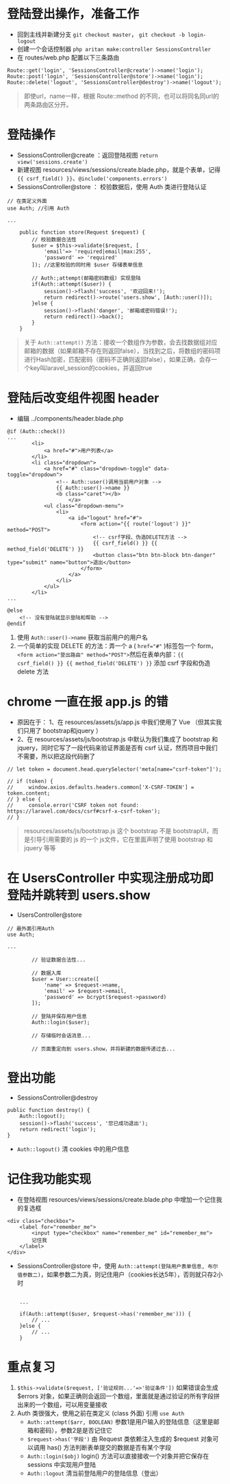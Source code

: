# 登陆登出操作，准备工作
* 回到主线并新建分支 `git checkout master`， `git checkout -b login-logout`
* 创建一个会话控制器 `php aritan make:controller SessionsController`
* 在 routes/web.php 配置以下三条路由
```
Route::get('login', 'SessionsController@create')->name('login');
Route::post('login', 'SessionsController@store')->name('login');
Route::delete('logout', 'SessionsController@destroy')->name('logout');
```
> 即使url，name一样，根据 Route::method 的不同，也可以将同名同url的两条路由区分开。

# 登陆操作
* SessionsController@create ：返回登陆视图 `return view('sessions.create')`
* 新建视图 resources/views/sessions/create.blade.php，就是个表单，记得 `{{ csrf_field() }}`、`@include('components.errors')`
* SessionsController@store ： 校验数据后，使用 Auth 类进行登陆认证
```
// 在类定义外面
use Auth; //引用 Auth

...

    public function store(Request $request) {
        // 校验数据合法性
        $user = $this->validate($request, [
            'email'=> 'required|email|max:255',
            'password' => 'required' 
        ]); //这里校验的同时用 $user 存储表单信息
        
        // Auth:;attempt(邮箱密码数组) 实现登陆
        if(Auth::attempt($user)) {
            session()->flash('success', '欢迎回来!');
            return redirect()->route('users.show', [Auth::user()]);
        }else {
            session()->flash('danger', '邮箱或密码错误!');
            return redirect()->back();
        }
    }
```

> 关于 `Auth::attempt()` 方法：接收一个数组作为参数，会去找数据组对应邮箱的数据（如果邮箱不存在则返回false），当找到之后，将数组的密码项进行Hash加密，匹配密码（密码不正确则返回false），如果正确，会存一个key叫laravel_session的cookies，并返回true

# 登陆后改变组件视图 header
* 编辑 ../components/header.blade.php
```
@if (Auth::check())
...
        <li>
            <a href="#">用户列表</a>
        </li>
        <li class="dropdown">
            <a href="#" class="dropdown-toggle" data-toggle="dropdown">
                <!-- Auth::user()调用当前用户对象 -->
                {{ Auth::user()->name }}
                <b class="caret"></b>
                    </a>
            <ul class="dropdown-menu">
                <li>
                    <a id="logout" href="#">
                        <form action="{{ route('logout') }}" method="POST">
                            <!-- csrf字段、伪造DELETE方法 -->
                            {{ csrf_field() }} {{ method_field('DELETE') }}
                            <button class="btn btn-block btn-danger" type="submit" name="button">退出</button>
                        </form>
                    </a>
                </li>
            </ul>
        </li>
...

@else
    <!-- 没有登陆就显示登陆和帮助 -->
@endif
```

1. 使用 `Auth::user()->name` 获取当前用户的用户名
2. 一个简单的实现 DELETE 的方法：弄一个 a ( `href="#"` )标签包一个 form，`<form action="登出路由" method="POST">`然后在表单内部：`{{ csrf_field() }} {{ method_field('DELETE') }}` 添加 csrf 字段和伪造 delete 方法

# chrome 一直在报 app.js 的错
* 原因在于： 1、在 resources/assets/js/app.js 中我们使用了 Vue （但其实我们只用了 bootstrap和jquery ）
* 2、在 resources/assets/js/bootstrap.js 中默认为我们集成了 bootstrap 和 jquery，同时它写了一段代码来验证界面是否有 csrf 认证，然而项目中我们不需要，所以把这段代码删了
```
// let token = document.head.querySelector('meta[name="csrf-token"]');

// if (token) {
//     window.axios.defaults.headers.common['X-CSRF-TOKEN'] = token.content;
// } else {
//     console.error('CSRF token not found: https://laravel.com/docs/csrf#csrf-x-csrf-token');
// }
```
> resources/assets/js/bootstrap.js 这个 bootstrap 不是 bootstrapUI，而是引导引用需要的 js 的一个 js文件，它在里面声明了使用 bootstrap 和 jquery 等等

# 在 UsersController 中实现注册成功即登陆并跳转到 users.show
* UsersController@store
```
// 最外面引用Auth
use Auth;

...

        // 验证数据合法性...

        // 数据入库
        $user = User::create([
            'name' => $request->name,
            'email' => $request->email,
            'password' => bcrypt($request->password)
        ]);

        // 登陆并保存用户信息
        Auth::login($user);

        // 存储临时会话消息...

        // 页面重定向到 users.show，并将新建的数据传递过去...
```

# 登出功能
* SessionsController@destroy
```
public function destroy() {
    Auth::logout();
    session()->flash('success', '您已成功退出');
    return redirect('login');
}
```
* `Auth::logout()` 清 cookies 中的用户信息

# 记住我功能实现
* 在登陆视图 resources/views/sessions/create.blade.php 中增加一个记住我的复选框
```
<div class="checkbox">
    <label for="remember_me">
        <input type="checkbox" name="remember_me" id="remember_me">
        记住我
    </label>
</div>
```
* SessionsController@store 中，使用 `Auth::attempt(登陆用户表单信息, 布尔值参数二)`，如果参数二为真，则记住用户（cookies长达5年），否则就只存2小时
```

    ...

    if(Auth::attempt($user, $request->has('remember_me'))) {
        // ...
    }else {
        // ...
    }
```

# 重点复习
1. `$this->validate($request, ['验证规则...'=>'验证条件'])` 如果错误会生成 $errors 对象，如果正确则会返回一个数组，里面就是通过验证的所有字段拼出来的一个数组，可以用变量接收
2. Auth 类很强大，使用之前在类定义 (class 外面) 引用 `use Auth`
    * `Auth::attempt($arr, BOOLEAN)` 参数1是用户输入的登陆信息（这里是邮箱和密码），参数2是是否记住它
    * `$request->has('字段')` 由 Request 类依赖注入生成的 $request 对象可以调用 has() 方法判断表单提交的数据是否有某个字段
    * `Auth::login($obj)` login() 方法可以直接接收一个对象并把它保存在 sessions 中实现用户登陆
    * `Auth::logout` 清当前登陆用户的登陆信息（登出）